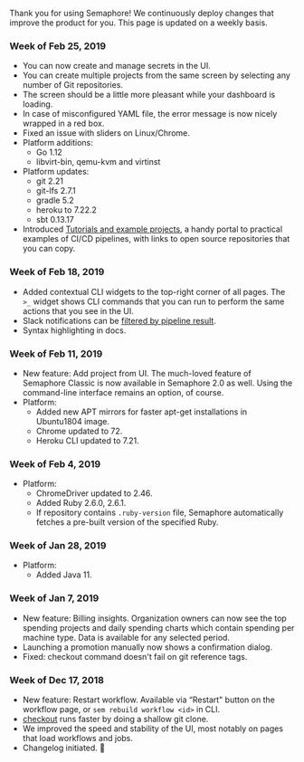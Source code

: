 Thank you for using Semaphore!
We continuously deploy changes that improve the product for you.
This page is updated on a weekly basis.

### Week of Feb 25, 2019

* You can now create and manage secrets in the UI.
* You can create multiple projects from the same screen by selecting any number
  of Git repositories.
* The screen should be a little more pleasant while your dashboard is loading.
* In case of misconfigured YAML file, the error message is now nicely wrapped in
  a red box.
* Fixed an issue with sliders on Linux/Chrome.
* Platform additions:
  * Go 1.12
  * libvirt-bin, qemu-kvm and virtinst
* Platform updates:
  * git 2.21
  * git-lfs 2.7.1
  * gradle 5.2
  * heroku to 7.22.2
  * sbt 0.13.17
* Introduced [Tutorials and example
  projects](https://docs.semaphoreci.com/article/123-tutorials-and-example-projects),
  a handy portal to practical examples of CI/CD pipelines, with links to open
  source repositories that you can copy.

### Week of Feb 18, 2019

* Added contextual CLI widgets to the top-right corner of all pages. The `>_`
  widget shows CLI commands that you can run to perform the same actions that
  you see in the UI.
* Slack notifications can be [filtered by pipeline
  result](https://docs.semaphoreci.com/article/91-slack-notifications#filtering-by-pipeline-result).
* Syntax highlighting in docs.

### Week of Feb 11, 2019

* New feature: Add project from UI. The much-loved feature of Semaphore Classic
  is now available in Semaphore 2.0 as well. Using the command-line interface
  remains an option, of course.
* Platform:
  * Added new APT mirrors for faster apt-get installations in Ubuntu1804 image.
  * Chrome updated to 72.
  * Heroku CLI updated to 7.21.

### Week of Feb 4, 2019

* Platform:
  * ChromeDriver updated to 2.46.
  * Added Ruby 2.6.0, 2.6.1.
  * If repository contains `.ruby-version` file, Semaphore automatically fetches
    a pre-built version of the specified Ruby.

### Week of Jan 28, 2019

* Platform:
  * Added Java 11.

### Week of Jan 7, 2019

* New feature: Billing insights. Organization owners can now see
  the top spending projects and daily spending charts which contain
  spending per machine type. Data is available for any selected period.
* Launching a promotion manually now shows a confirmation dialog.
* Fixed: checkout command doesn't fail on git reference tags.

### Week of Dec 17, 2018

* New feature: Restart workflow.
  Available via “Restart" button on the workflow page,
  or `sem rebuild workflow <id>` in CLI.
* [checkout](https://docs.semaphoreci.com/article/54-toolbox-reference#libcheckout)
  runs faster by doing a shallow git clone.
* We improved the speed and stability of the UI, most notably on pages
  that load workflows and jobs.
* Changelog initiated. 🚀
